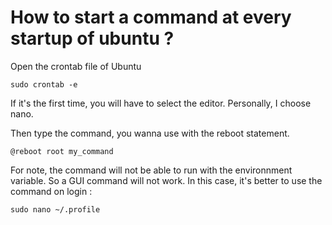 # How to start a command at every startup of ubuntu ?

Open the crontab file of Ubuntu
```
sudo crontab -e
```

If it's the first time, you will have to select the editor. Personally, I choose nano.

Then type the command, you wanna use with the reboot statement.

```
@reboot root my_command
```

For note, the command will not be able to run with the environnment variable. So a GUI command will not work.
In this case, it's better to use the command on login :

```
sudo nano ~/.profile
```
